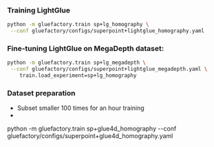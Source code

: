 ### Training LightGlue
```bash
python -m gluefactory.train sp+lg_homography \
 --conf gluefactory/configs/superpoint+lightglue_homography.yaml
```
### Fine-tuning LightGlue on MegaDepth dataset:
```bash
python -m gluefactory.train sp+lg_megadepth \
 --conf gluefactory/configs/superpoint+lightglue_megadepth.yaml \
    train.load_experiment=sp+lg_homography
```

### Dataset preparation
- Subset smaller 100 times for an hour training
- 

python -m gluefactory.train sp+glue4d_homography --conf gluefactory/configs/superpoint+glue4d_homography.yaml

